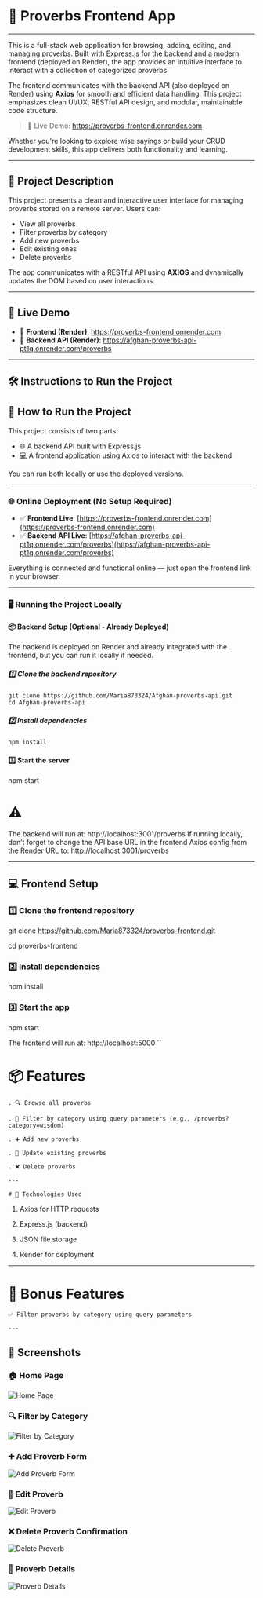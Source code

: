 # 🌿 Proverbs Frontend App

---
This is a full-stack web application for browsing, adding, editing, and managing proverbs. Built with Express.js for the backend and a modern frontend (deployed on Render), the app provides an intuitive interface to interact with a collection of categorized proverbs.

The frontend communicates with the backend API (also deployed on Render) using **Axios** for smooth and efficient data handling. This project emphasizes clean UI/UX, RESTful API design, and modular, maintainable code structure.

> 🔗 Live Demo: https://proverbs-frontend.onrender.com

Whether you're looking to explore wise sayings or build your CRUD development skills, this app delivers both functionality and learning.

---

## 📌 Project Description

This project presents a clean and interactive user interface for managing proverbs stored on a remote server. Users can:

- View all proverbs
- Filter proverbs by category
- Add new proverbs
- Edit existing ones
- Delete proverbs

The app communicates with a RESTful API using **AXIOS** and dynamically updates the DOM based on user interactions.

---

## 🔗 Live Demo

- 🔗 **Frontend (Render)**:  https://proverbs-frontend.onrender.com
- 🔗 **Backend API (Render)**: https://afghan-proverbs-api-pt1q.onrender.com/proverbs

---
## 🛠️ Instructions to Run the Project 

## 🚀 How to Run the Project
This project consists of two parts:

- 🌐 A backend API built with Express.js
- 💻 A frontend application using Axios to interact with the backend

You can run both locally or use the deployed versions.

---

### 🌐 Online Deployment (No Setup Required)

- ✅ **Frontend Live**: [https://proverbs-frontend.onrender.com](https://proverbs-frontend.onrender.com)
- ✅ **Backend API Live**: [https://afghan-proverbs-api-pt1q.onrender.com/proverbs](https://afghan-proverbs-api-pt1q.onrender.com/proverbs)

Everything is connected and functional online — just open the frontend link in your browser.

---

### 🖥️ Running the Project Locally

#### 📦 Backend Setup (Optional - Already Deployed)

The backend is deployed on Render and already integrated with the frontend, but you can run it locally if needed.

##### 1️⃣ Clone the backend repository

```
git clone https://github.com/Maria873324/Afghan-proverbs-api.git
cd Afghan-proverbs-api
```

##### 2️⃣ Install dependencies
```
npm install
```

#### 3️⃣ Start the server 
npm start

# ⚠️
The backend will run at:
http://localhost:3001/proverbs
If running locally, don’t forget to change the API base URL in the frontend Axios config from the Render URL to: http://localhost:3001/proverbs

---

## 💻 Frontend Setup

### 1️⃣ Clone the frontend repository

git clone https://github.com/Maria873324/proverbs-frontend.git

cd proverbs-frontend

### 2️⃣ Install dependencies
npm install

### 3️⃣ Start the app
npm start


The frontend will run at:
http://localhost:5000
``

# 📦 Features
```
. 🔍 Browse all proverbs

. 📂 Filter by category using query parameters (e.g., /proverbs?category=wisdom)

. ➕ Add new proverbs

. 📝 Update existing proverbs

. ❌ Delete proverbs

---

# 🧠 Technologies Used
```
1.  Axios for HTTP requests

2.  Express.js (backend)

3.  JSON file storage

4.  Render for deployment
--- 

# 🧪 Bonus Features
```
✅ Filter proverbs by category using query parameters

---
```
## 📸 Screenshots

### 🏠 Home Page

![Home Page](./screenshots/home.png)

### 🔍 Filter by Category

![Filter by Category](./screenshots/filter.png)

### ➕ Add Proverb Form

![Add Proverb Form](./screenshots/add.png)

### 📝 Edit Proverb

![Edit Proverb](./screenshots/edit.png)

### ❌ Delete Proverb Confirmation

![Delete Proverb](./screenshots/delete.png)

### 📄 Proverb Details

![Proverb Details](./screenshots/details.png)
